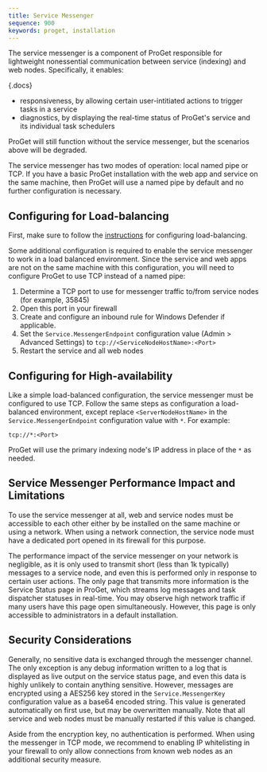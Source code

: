 ```yaml
---
title: Service Messenger
sequence: 900
keywords: proget, installation
---
```


The service messenger is a component of ProGet responsible for lightweight nonessential communication between service (indexing) and web nodes. Specifically, it enables:

{.docs}
 - responsiveness, by allowing certain user-intitiated actions to trigger tasks in a service
 - diagnostics, by displaying the real-time status of ProGet's service and its individual task schedulers

ProGet will still function without the service messenger, but the scenarios above will be degraded.

The service messenger has two modes of operation: local named pipe or TCP. If you have a basic ProGet installation with the web app and service on the same machine, then ProGet will use a named pipe by default and no further configuration is necessary.

## Configuring for Load-balancing

First, make sure to follow the [instructions](/docs/proget/installation/installation-guide/load-balanced) for configuring load-balancing.

Some additional configuration is required to enable the service messenger to work in a load balanced environment. Since the service and web apps are not on the same machine with this configuration, you will need to configure ProGet to use TCP instead of a named pipe:

  1. Determine a TCP port to use for messenger traffic to/from service nodes (for example, 35845)
  2. Open this port in your firewall
  3. Create and configure an inbound rule for Windows Defender if applicable.
  4. Set the `Service.MessengerEndpoint` configuration value (Admin > Advanced Settings) to `tcp://<ServiceNodeHostName>:<Port>`
  5. Restart the service and all web nodes

## Configuring for High-availability

Like a simple load-balanced configuration, the service messenger must be configured to use TCP. Follow the same steps as configuration a load-balanced environment, except replace `<ServerNodeHostName>` in the `Service.MessengerEndpoint` configuration value with `*`. For example:

    tcp://*:<Port>

ProGet will use the primary indexing node's IP address in place of the `*` as needed.

## Service Messenger Performance Impact and Limitations

To use the service messenger at all, web and service nodes must be accessible to each other either by be installed on the same machine or using a network. When using a network connection, the service node must have a dedicated port opened in its firewall for this purpose.

The performance impact of the service messenger on your network is negligible, as it is only used to transmit short (less than 1k typically) messages to a service node, and even this is performed only in response to certain user actions. The only page that transmits more information is the Service Status page in ProGet, which streams log messages and task dispatcher statuses in real-time. You may observe high network traffic if many users have this page open simultaneously. However, this page is only accessible to administrators in a default installation.


## Security Considerations

Generally, no sensitive data is exchanged through the messenger channel. The only exception is any debug information written to a log that is displayed as live output on the service status page, and even this data is highly unlikely to contain anything sensitive. However, messages are encrypted using a AES256 key stored in the `Service.MessengerKey` configuration value as a base64 encoded string. This value is generated automatically on first use, but may be overwritten manually. Note that all service and web nodes must be manually restarted if this value is changed.

Aside from the encryption key, no authentication is performed. When using the messenger in TCP mode, we recommend to enabling IP whitelisting in your firewall to only allow connections from known web nodes as an additional security measure.
